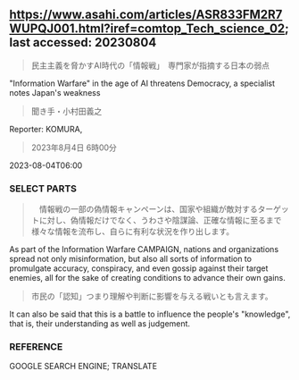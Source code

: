 ## https://www.asahi.com/articles/ASR833FM2R7WUPQJ001.html?iref=comtop_Tech_science_02; last accessed: 20230804

> 民主主義を脅かすAI時代の「情報戦」　専門家が指摘する日本の弱点

"Information Warfare" in the age of AI threatens Democracy, a specialist notes Japan's weakness

> 聞き手・小村田義之

Reporter: KOMURA, 

> 2023年8月4日 6時00分

2023-08-04T06:00

### SELECT PARTS

>　情報戦の一部の偽情報キャンペーンは、国家や組織が敵対するターゲットに対し、偽情報だけでなく、うわさや陰謀論、正確な情報に至るまで様々な情報を流布し、自らに有利な状況を作り出します。

As part of the Information Warfare CAMPAIGN, nations and organizations spread not only misinformation, but also all sorts of information to promulgate accuracy, conspiracy, and even gossip against their target enemies, all for the sake of creating conditions to advance their own gains.

> 市民の「認知」つまり理解や判断に影響を与える戦いとも言えます。

It can also be said that this is a battle to influence the people's "knowledge", that is, their understanding as well as judgement.

### REFERENCE

GOOGLE SEARCH ENGINE; TRANSLATE
